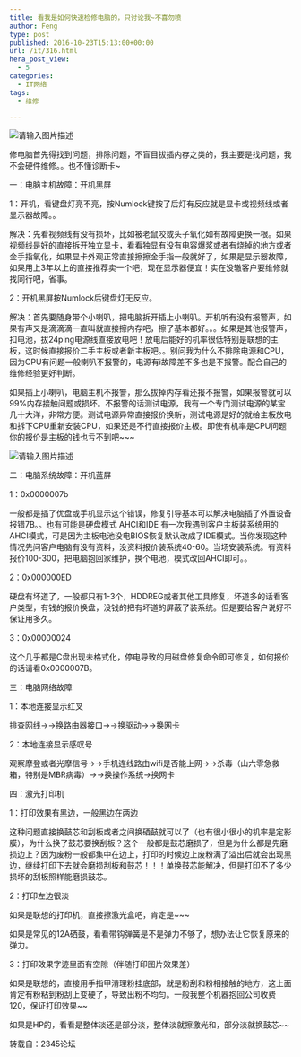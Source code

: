 ```yaml
---
title: 看我是如何快速检修电脑的，只讨论我~不喜勿喷
author: Feng
type: post
published: 2016-10-23T15:13:00+00:00
url: /it/316.html
hera_post_view:
  - 5
categories:
  - IT网络
tags:
  - 维修

---
```

<img decoding="async" src="https://cdn.uu126.cn/wp-content/uploads/2016/10/5a00ec641123eef9a4fcf5ede79fc406.jpg" alt="请输入图片描述" title="请输入图片描述" />

修电脑首先得找到问题，排除问题，不盲目拔插内存之类的，我主要是找问题，我不会硬件维修。。也不懂诊断卡~

一：电脑主机故障：开机黑屏

1：开机，看键盘灯亮不亮，按Numlock键按了后灯有反应就是显卡或视频线或者显示器故障。。

解决：先看视频线有没有损坏，比如被老鼠咬或头子氧化如有故障更换一根。如果视频线是好的直接拆开独立显卡，看看独显有没有电容爆浆或者有烧掉的地方或者金手指氧化，如果显卡外观正常直接擦擦金手指一般就好了，如果是显示器故障，如果用上3年以上的直接推荐卖一个吧，现在显示器便宜！实在没辙客户要维修就找同行吧，省事。

2：开机黑屏按Numlock后键盘灯无反应。

解决：首先要随身带个小喇叭，把电脑拆开插上小喇叭。开机听有没有报警声，如果有声又是滴滴滴一直叫就直接擦内存吧，擦了基本都好。。。如果是其他报警声，扣电池，拔24ping电源线直接放电吧！放电后能好的机率很低特别是联想的主板，这时候直接报价二手主板或者新主板吧。。别问我为什么不排除电源和CPU，因为CPU有问题一般喇叭不报警的，电源有i故障差不多也是不报警。配合自己的维修经验更好判断。

如果插上小喇叭，电脑主机不报警，那么拔掉内存看还报不报警，如果报警就可以99%内存接触问题或损坏。不报警的话测试电源，我有一个专门测试电源的某宝几十大洋，非常方便。测试电源异常直接报价换新，测试电源是好的就给主板放电和拆下CPU重新安装CPU，如果还是不行直接报价主板。即使有机率是CPU问题你的报价是主板的钱也亏不到吧~~~

<img decoding="async" src="https://cdn.uu126.cn/wp-content/uploads/2016/10/d4678c8506ca31e0865567b83baa8cda.jpg" alt="请输入图片描述" title="请输入图片描述" /> 

二：电脑系统故障：开机蓝屏

1：0x0000007b

一般都是插了优盘或手机显示这个错误，修复引导基本可以解决电脑插了外置设备报错7B。。也有可能是硬盘模式 AHCI和IDE 有一次我遇到客户主板装系统用的AHCI模式，可是因为主板电池没电BIOS恢复默认改成了IDE模式。当你发现这种情况先问客户电脑有没有资料，没资料报价装系统40-60。当场安装系统。有资料报价100-300，把电脑抱回家维护，换个电池，模式改回AHCI即可。。

2：0x000000ED

硬盘有坏道了，一般都只有1-3个，HDDREG或者其他工具修复，坏道多的话看客户类型，有钱的报价换盘，没钱的把有坏道的屏蔽了装系统。但是要给客户说好不保证用多久。

3：0x00000024

这个几乎都是C盘出现未格式化，停电导致的用磁盘修复命令即可修复，如何报价的话请看0x0000007B。

三：电脑网络故障

1：本地连接显示红叉

排查网线→→换路由器接口→→换驱动→→换网卡

2：本地连接显示感叹号

观察摩登或者光摩信号→→手机连线路由wifi是否能上网→→杀毒（山六零急救箱，特别是MBR病毒）→→换操作系统→换网卡

四：激光打印机

1：打印效果有黑边，一般黑边在两边

这种问题直接换鼓芯和刮板或者之间换硒鼓就可以了（也有很小很小的机率是定影膜），为什么换了鼓芯要换刮板？这个一般都是鼓芯磨损了，但是为什么都是先磨损边上？因为废粉一般都集中在边上，打印的时候边上废粉满了溢出后就会出现黑边，继续打印下去就会磨损刮板和鼓芯！！！单换鼓芯能解决，但是打印不了多少损坏的刮板照样能磨损鼓芯。

2：打印左边很淡

如果是联想的打印机，直接擦激光盒吧，肯定是~~~

如果是常见的12A硒鼓，看看带钩弹簧是不是弹力不够了，想办法让它恢复原来的弹力。

3：打印效果字迹里面有空隙（伴随打印图片效果差）

如果是联想的，直接用手指甲清理粉挂底部，就是粉刮和粉相接触的地方，这上面肯定有粉粘到粉刮上变硬了，导致出粉不均匀。一般我整个机器抱回公司收费120，保证打印效果~~

如果是HP的，看看是整体淡还是部分淡，整体淡就擦激光和，部分淡就换鼓芯~~

转载自：2345论坛